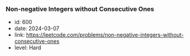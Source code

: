 ### Non-negative Integers without Consecutive Ones

* id: 600
* date: 2024-03-07
* link: https://leetcode.com/problems/non-negative-integers-without-consecutive-ones
* level: Hard
